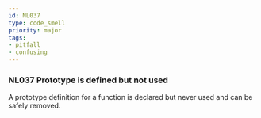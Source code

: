 ```yaml
---
id: NL037
type: code_smell
priority: major
tags:
- pitfall 
- confusing 
---
```


### NL037 Prototype is defined but not used
A prototype definition for a function is declared but never used and can be safely removed.
